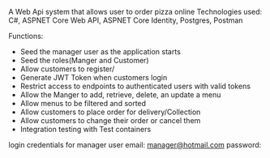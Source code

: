 A Web Api system that allows user to order pizza online 
Technologies used: C#, ASPNET Core Web API, ASPNET Core Identity, Postgres, Postman

Functions:
*	Seed the manager user as the application starts
* Seed the roles(Manger and Customer)
*	Allow customers to register/
*	Generate JWT Token when customers login
*	Restrict access to endpoints to authenticated users with valid tokens
*	Allow the Manger to add, retrieve, delete, an update a menu
*	Allow menus to be filtered and sorted 
*	Allow customers to place order for delivery/Collection
*	Allow customers to change their order or cancel them
*	Integration testing with Test containers

login credentials for manager user
email: manager@hotmail.com
password: 
